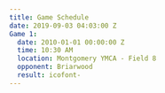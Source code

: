 ```yaml
---
title: Game Schedule
date: 2019-09-03 04:03:00 Z
Game 1:
  date: 2010-01-01 00:00:00 Z
  time: 10:30 AM
  location: Montgomery YMCA - Field 8
  opponent: Briarwood
  result: icofont-
---
```


